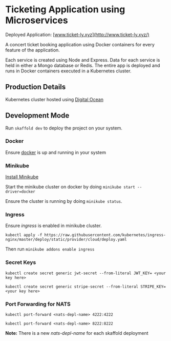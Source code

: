 # Ticketing Application using Microservices
Deployed Application: [www.ticket-ly.xyz](http://www.ticket-ly.xyz/)

A concert ticket booking application using Docker containers for every feature of the application.

Each service is created using Node and Express. Data for each service is held in either a Mongo database or Redis. The entire app is deployed and runs in Docker containers executed in a Kubernetes cluster.

## Production Details
Kubernetes cluster hosted using [Digital Ocean](https://www.digitalocean.com/)

## Development Mode
Run ```skaffold dev``` to deploy the project on your system.

### Docker
Ensure [docker](https://docs.docker.com/get-docker/) is up and running in your system

### Minikube
[Install Minikube](https://kubernetes.io/docs/tasks/tools/install-minikube/)

Start the minikube cluster on docker by doing ```minikube start --driver=docker```

Ensure the cluster is running by doing ```minikube status```.

### Ingress
Ensure *ingress* is enabled in minikube cluster.

```
kubectl apply -f https://raw.githubusercontent.com/kubernetes/ingress-nginx/master/deploy/static/provider/cloud/deploy.yaml
```

Then run ```minikube addons enable ingress```

### Secret Keys
```kubectl create secret generic jwt-secret --from-literal JWT_KEY= <your key here> ```

```kubectl create secret generic stripe-secret --from-literal STRIPE_KEY=<your key here>```
### Port Forwarding for NATS 
```kubectl port-forward <nats-depl-name> 4222:4222```

```kubectl port-forward <nats-depl-name> 8222:8222```

**Note:** There is a new *nats-depl-name* for each skaffold deployment





